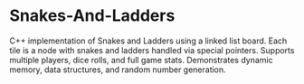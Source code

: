 # Snakes-And-Ladders
C++ implementation of Snakes and Ladders using a linked list board. Each tile is a node with snakes and ladders handled via special pointers. Supports multiple players, dice rolls, and full game stats. Demonstrates dynamic memory, data structures, and random number generation.
